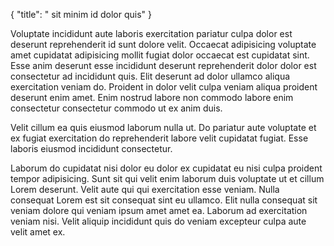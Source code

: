 {
  "title": " sit minim id dolor quis"
}

Voluptate incididunt aute laboris exercitation pariatur culpa dolor est deserunt reprehenderit id sunt dolore velit. Occaecat adipisicing voluptate amet cupidatat adipisicing mollit fugiat dolor occaecat est cupidatat sint. Esse anim deserunt esse incididunt deserunt reprehenderit dolor dolor est consectetur ad incididunt quis. Elit deserunt ad dolor ullamco aliqua exercitation veniam do. Proident in dolor velit culpa veniam aliqua proident deserunt enim amet. Enim nostrud labore non commodo labore enim consectetur consectetur commodo ut ex anim duis.

Velit cillum ea quis eiusmod laborum nulla ut. Do pariatur aute voluptate et ex fugiat exercitation do reprehenderit labore velit cupidatat fugiat. Esse laboris eiusmod incididunt consectetur.

Laborum do cupidatat nisi dolor eu dolor ex cupidatat eu nisi culpa proident tempor adipisicing. Sunt sit qui velit enim laborum duis voluptate ut et cillum Lorem deserunt. Velit aute qui qui exercitation esse veniam. Nulla consequat Lorem est sit consequat sint eu ullamco. Elit nulla consequat sit veniam dolore qui veniam ipsum amet amet ea. Laborum ad exercitation veniam nisi. Velit aliquip incididunt quis do veniam excepteur culpa aute velit amet ex.